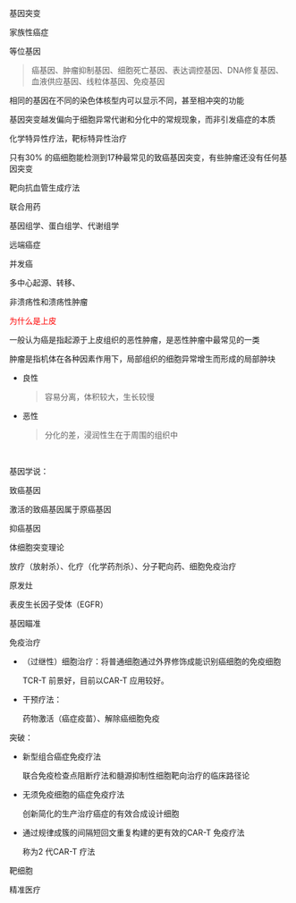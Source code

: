 基因突变  

家族性癌症     

等位基因   

> 癌基因、肿瘤抑制基因、细胞死亡基因、表达调控基因、DNA修复基因、血液供应基因、线粒体基因、免疫基因



相同的基因在不同的染色体核型内可以显示不同，甚至相冲突的功能  



基因突变越发偏向于细胞异常代谢和分化中的常规现象，而非引发癌症的本质  



化学特异性疗法，靶标特异性治疗  

只有30% 的癌细胞能检测到17种最常见的致癌基因突变，有些肿瘤还没有任何基因突变  

靶向抗血管生成疗法  

联合用药  



基因组学、蛋白组学、代谢组学  

远端癌症  



并发癌  

多中心起源、转移、  



非溃疡性和溃疡性肿瘤  



<font color=red>为什么是上皮</font>

一般认为癌是指起源于上皮组织的恶性肿瘤，是恶性肿瘤中最常见的一类  

肿瘤是指机体在各种因素作用下，局部组织的细胞异常增生而形成的局部肿块  

- 良性

  > 容易分离，体积较大，生长较慢	

- 恶性  

  > 分化的差，浸润性生在于周围的组织中

​                 

基因学说：

致癌基因  

激活的致癌基因属于原癌基因  

抑癌基因  



体细胞突变理论  



放疗（放射杀）、化疗（化学药剂杀）、分子靶向药、细胞免疫治疗  

原发灶  



表皮生长因子受体（EGFR）  

基因瞄准  



免疫治疗

- （过继性）细胞治疗：将普通细胞通过外界修饰成能识别癌细胞的免疫细胞

  TCR-T 前景好，目前以CAR-T 应用较好。  

- 干预疗法：

  药物激活（癌症疫苗）、解除癌细胞免疫

突破：

- 新型组合癌症免疫疗法

  联合免疫检查点阻断疗法和髓源抑制性细胞靶向治疗的临床路径论  

- 无须免疫细胞的癌症免疫疗法

  创新简化的生产治疗癌症的有效合成设计细胞

- 通过规律成簇的间隔短回文重复构建的更有效的CAR-T 免疫疗法

  称为2 代CAR-T 疗法



靶细胞  

精准医疗  



